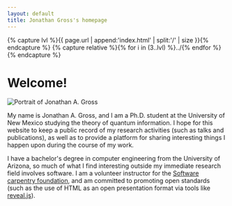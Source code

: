 ```yaml
---
layout: default
title: Jonathan Gross's homepage
---
```


{% capture lvl %}{{ page.url | append:'index.html' | split:'/' | size }}{% endcapture %}
{% capture relative %}{% for i in (3..lvl) %}../{% endfor %}{% endcapture %}

Welcome!
========

<img id='portrait' src='{{ relative }}images/jonathan-a-gross.jpg'
  alt='Portrait of Jonathan A. Gross' />

My name is Jonathan A. Gross, and I am a Ph.D. student at the University of New
Mexico studying the theory of quantum information. I hope for this website to
keep a public record of my research activities (such as talks and publications),
as well as to provide a platform for sharing interesting things I happen upon
during the course of my work.

I have a bachelor's degree in computer engineering from the University of
Arizona, so much of what I find interesting outside my immediate research field
involves software. I am a volunteer instructor for the [Software carpentry
foundation][swc], and am committed to promoting open standards (such as the use
of HTML as an open presentation format via tools like [reveal.js][rjs]).

[swc]: http://software-carpentry.org/
[rjs]: http://lab.hakim.se/reveal-js
